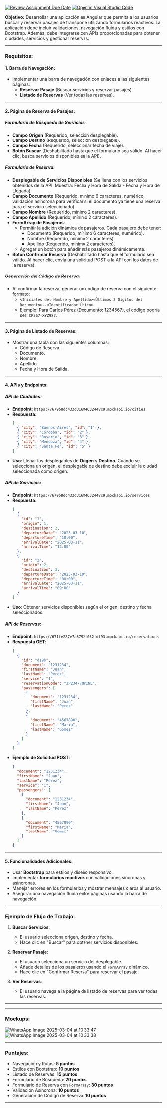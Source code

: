 [![Review Assignment Due Date](https://classroom.github.com/assets/deadline-readme-button-22041afd0340ce965d47ae6ef1cefeee28c7c493a6346c4f15d667ab976d596c.svg)](https://classroom.github.com/a/eY76ATs2)
[![Open in Visual Studio Code](https://classroom.github.com/assets/open-in-vscode-2e0aaae1b6195c2367325f4f02e2d04e9abb55f0b24a779b69b11b9e10269abc.svg)](https://classroom.github.com/online_ide?assignment_repo_id=18545569&assignment_repo_type=AssignmentRepo)

**Objetivo:**
Desarrollar una aplicación en Angular que permita a los usuarios buscar y reservar pasajes de transporte utilizando formularios reactivos. La aplicación debe incluir validaciones, navegación fluida y estilos con Bootstrap. Además, debe integrarse con APIs proporcionadas para obtener ciudades, servicios y gestionar reservas.

---

### Requisitos:

#### 1. Barra de Navegación:
- Implementar una barra de navegación con enlaces a las siguientes páginas:
    - **Reservar Pasaje** (Buscar servicios y reservar pasajes).
    - **Listado de Reservas** (Ver todas las reservas).

---

#### 2. Página de Reserva de Pasajes:

##### **Formulario de Búsqueda de Servicios:**
- **Campo Origen** (Requerido, selección desplegable).
- **Campo Destino** (Requerido, selección desplegable).
- **Campo Fecha** (Requerido, seleccionar fecha de viaje).
- **Botón Buscar** (Deshabilitado hasta que el formulario sea válido. Al hacer clic, busca servicios disponibles en la API).

##### **Formulario de Reserva:**
- **Desplegable de Servicios Disponibles** (Se llena con los servicios obtenidos de la API. Muestra: Fecha y Hora de Salida - Fecha y Hora de Llegada).
- **Campo Documento** (Requerido, mínimo 6 caracteres, numérico, validación asíncrona para verificar si el documento ya tiene una reserva para el servicio seleccionado).
- **Campo Nombre** (Requerido, mínimo 2 caracteres).
- **Campo Apellido** (Requerido, mínimo 2 caracteres).
- **FormArray de Pasajeros**:
    - Permitir la adición dinámica de pasajeros. Cada pasajero debe tener:
        - Documento (Requerido, mínimo 6 caracteres, numérico).
        - Nombre (Requerido, mínimo 2 caracteres).
        - Apellido (Requerido, mínimo 2 caracteres).
    - Agregar un botón para añadir más pasajeros dinámicamente.
- **Botón Confirmar Reserva** (Deshabilitado hasta que el formulario sea válido. Al hacer clic, envía una solicitud POST a la API con los datos de la reserva).

##### **Generación del Código de Reserva:**
- Al confirmar la reserva, generar un código de reserva con el siguiente formato:
    - `<Iniciales del Nombre y Apellido><Últimos 3 Dígitos del Documento>--<Identificador Único>`.
    - Ejemplo: Para Carlos Pérez (Documento: 1234567), el código podría ser: `CP567-XYZ987`.

---

#### 3. Página de Listado de Reservas:
- Mostrar una tabla con las siguientes columnas:
    - Código de Reserva.
    - Documento.
    - Nombre.
    - Apellido.
    - Fecha y Hora de Salida.

---

#### 4. APIs y Endpoints:

##### **API de Ciudades**:
- **Endpoint**: `https://679b8dc433d31684632448c9.mockapi.io/cities`
- **Respuesta**:
  ```json
  [
    { "city": "Buenos Aires", "id": "1" },
    { "city": "Córdoba", "id": "2" },
    { "city": "Rosario", "id": "3" },
    { "city": "Mendoza", "id": "4" },
    { "city": "Santa Fe", "id": "5" }
  ]
  ```
- **Uso**: Llenar los desplegables de **Origen** y **Destino**. Cuando se selecciona un origen, el desplegable de destino debe excluir la ciudad seleccionada como origen.

##### **API de Servicios**:
- **Endpoint**: `https://679b8dc433d31684632448c9.mockapi.io/services`
- **Respuesta**:
  ```json
  [
    {
      "id": "1",
      "origin": 1,
      "destination": 2,
      "departureDate": "2025-03-10",
      "departureTime": "10:00",
      "arrivalDate": "2025-03-11",
      "arrivalTime": "12:00"
    },
    {
      "id": "2",
      "origin": 2,
      "destination": 3,
      "departureDate": "2025-03-10",
      "departureTime": "08:00",
      "arrivalDate": "2025-03-11",
      "arrivalTime": "09:00"
    }
  ]
  ```
- **Uso**: Obtener servicios disponibles según el origen, destino y fecha seleccionados.

##### **API de Reservas**:
- **Endpoint**: `https://671fe287e7a5792f052fdf93.mockapi.io/reservations`
- **Respuesta GET**:
  ```json
  [
    {
      "id": "d19b",
      "document": "1231234",
      "firstName": "Juan",
      "lastName": "Perez",
      "service": "1",
      "reservationCode": "JP234-7QY1NL",
      "passengers": [
        {
          "document": "1231234",
          "firstName": "Juan",
          "lastName": "Perez"
        },
        {
          "document": "4567890",
          "firstName": "Maria",
          "lastName": "Gomez"
        }
      ]
    }
  ]
  ```
- **Ejemplo de Solicitud POST**:
  ```json
  {
    "document": "1231234",
    "firstName": "Juan",
    "lastName": "Perez",
    "service": "1",
    "passengers": [
      {
        "document": "1231234",
        "firstName": "Juan",
        "lastName": "Perez"
      },
      {
        "document": "4567890",
        "firstName": "Maria",
        "lastName": "Gomez"
      }
    ]
  }
  ```

---

#### 5. Funcionalidades Adicionales:
- Usar **Bootstrap** para estilos y diseño responsivo.
- Implementar **formularios reactivos** con validaciones síncronas y asíncronas.
- Manejar errores en los formularios y mostrar mensajes claros al usuario.
- Asegurar una navegación fluida entre páginas usando la barra de navegación.

---

### Ejemplo de Flujo de Trabajo:
1. **Buscar Servicios**:
    - El usuario selecciona origen, destino y fecha.
    - Hace clic en "Buscar" para obtener servicios disponibles.
2. **Reservar Pasaje**:
    - El usuario selecciona un servicio del desplegable.
    - Añade detalles de los pasajeros usando el `FormArray` dinámico.
    - Hace clic en "Confirmar Reserva" para reservar el pasaje.
3. **Ver Reservas**:

    - El usuario navega a la página de listado de reservas para ver todas las reservas.

---
---
### Mockups:
![WhatsApp Image 2025-03-04 at 10 33 47](https://github.com/user-attachments/assets/2b8f1930-1a06-4299-938d-2986de77adef)
![WhatsApp Image 2025-03-04 at 10 33 38](https://github.com/user-attachments/assets/2bc5a814-8c5d-4be1-90a5-46bdb9bb7a0d)

---
### Puntajes:
- Navegación y Rutas: **5 puntos**
- Estilos con Bootstrap: **10 puntos**
- Listado de Reservas: **15 puntos**
- Formulario de Búsqueda: **20 puntos**
- Formulario de Reserva con `FormArray`: **30 puntos**
- Validación Asíncrona: **10 puntos**
- Generación de Código de Reserva: **10 puntos**

---
